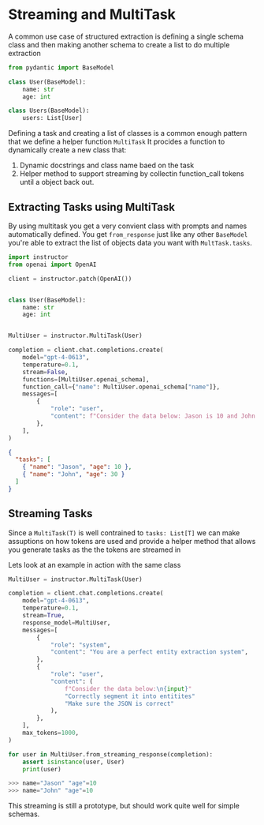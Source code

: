 # Streaming and MultiTask

A common use case of structured extraction is defining a single schema class and then making another schema to create a list to do multiple extraction

```python
from pydantic import BaseModel

class User(BaseModel):
    name: str
    age: int

class Users(BaseModel):
    users: List[User]
```

Defining a task and creating a list of classes is a common enough pattern that we define a helper function `MultiTask` It procides a function to dynamically create a new class that:

1. Dynamic docstrings and class name baed on the task
2. Helper method to support streaming by collectin function_call tokens until a object back out.

## Extracting Tasks using MultiTask

By using multitask you get a very convient class with prompts and names automatically defined. You get `from_response` just like any other `BaseModel` you're able to extract the list of objects data you want with `MultTask.tasks`.

```python hl_lines="13"
import instructor
from openai import OpenAI

client = instructor.patch(OpenAI())


class User(BaseModel):
    name: str
    age: int


MultiUser = instructor.MultiTask(User)

completion = client.chat.completions.create(
    model="gpt-4-0613",
    temperature=0.1,
    stream=False,
    functions=[MultiUser.openai_schema],
    function_call={"name": MultiUser.openai_schema["name"]},
    messages=[
        {
            "role": "user",
            "content": f"Consider the data below: Jason is 10 and John is 30",
        },
    ],
)
```

```json
{
  "tasks": [
    { "name": "Jason", "age": 10 },
    { "name": "John", "age": 30 }
  ]
}
```

## Streaming Tasks

Since a `MultiTask(T)` is well contrained to `tasks: List[T]` we can make assuptions on how tokens are used and provide a helper method that allows you generate tasks as the the tokens are streamed in

Lets look at an example in action with the same class

```python hl_lines="6 26"
MultiUser = instructor.MultiTask(User)

completion = client.chat.completions.create(
    model="gpt-4-0613",
    temperature=0.1,
    stream=True,
    response_model=MultiUser,
    messages=[
        {
            "role": "system",
            "content": "You are a perfect entity extraction system",
        },
        {
            "role": "user",
            "content": (
                f"Consider the data below:\n{input}"
                "Correctly segment it into entitites"
                "Make sure the JSON is correct"
            ),
        },
    ],
    max_tokens=1000,
)

for user in MultiUser.from_streaming_response(completion):
    assert isinstance(user, User)
    print(user)

>>> name="Jason" "age"=10
>>> name="John" "age"=10
```

This streaming is still a prototype, but should work quite well for simple schemas.
